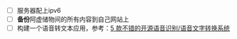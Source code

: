 - [ ] 服务器配上ipv6
- [ ] **备份**阿虚储物间的所有内容到自己网站上
- [ ] 构建一个语音转文本应用，参考：[5 款不错的开源语音识别/语音文字转换系统](https://zhuanlan.zhihu.com/p/70246657)
